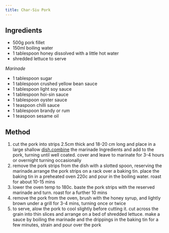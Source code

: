 ```yaml
---
title: Char-Siu Pork
---
```


## Ingredients

-   500g pork fillet
-   150ml boiling water
-   1 tablespoon honey dissolved with a little hot water
-   shredded lettuce to serve

*Marinade*

-   1 tablespoon sugar
-   1 tablespoon crushed yellow bean sauce
-   1 tablespoon light soy sauce
-   1 tablespoon hoi-sin sauce
-   1 tablespoon oyster sauce
-   1 teaspoon chilli sauce
-   1 tablespoon brandy or rum
-   1 teaspoon sesame oil

## Method

1.  cut the pork into strips 2.5cm thick and 18-20 cm long and place in a large shallow [dish.combine](http://dish.combine/) the marinade Ingredients and add to the pork, turning until well coated. cover and leave to marinate for 3-4 hours or overnight turning occasionally
2.  remove the pork strips from the dish with a slotted spoon, reserving the marinade.arrange the pork strips on a rack over a baking tin. place the baking tin in a preheated oven 220c and pour in the boiling water. roast for about 10-15 mins
3.  lower the oven temp to 180c. baste the pork strips with the reserved marinade and turn. roast for a further 10 mins
4.  remove the pork from the oven, brush with the honey syrup, and lightly brown under a grill for 3-4 mins, turning once or twice
5.  to serve, alow the pork to cool slightly before cutting it. cut across the grain into thin slices and arrange on a bed of shredded lettuce. make a sauce by boiling the marinade and the drippings in the baking tin for a few minutes, strain and pour over the pork
